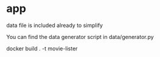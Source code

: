 # app

data file is included already to simplify

You can find the data generator script in data/generator.py

docker build . -t movie-lister
